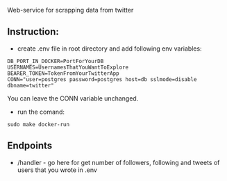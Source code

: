 

Web-service for scrapping data from twitter

Instruction:
- 
- create .env file in root directory and add following env variables:
```
DB_PORT_IN_DOCKER=PortForYourDB
USERNAMES=UsernamesThatYouWantToExplore
BEARER_TOKEN=TokenFromYourTwitterApp
CONN="user=postgres password=postgres host=db sslmode=disable dbname=twitter"
```
You can leave the CONN variable unchanged.

- run the comand:

```sudo make docker-run```

Endpoints
-
- /handler - go here for get number of followers, following and tweets of users that you wrote in .env 